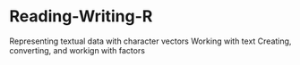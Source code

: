 # Reading-Writing-R
Representing textual data with character vectors
Working with text
Creating, converting, and workign with factors

